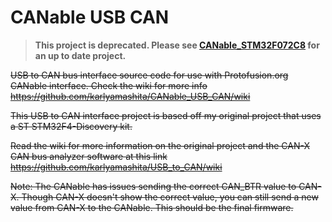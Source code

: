# CANable USB CAN

> **This project is deprecated. Please see [CANable_STM32F072C8](https://github.com/karlyamashita/CANable_STM32F072C8) for an up to date project.**

~~USB to CAN bus interface source code for use with Protofusion.org CANable interface.
Check the wiki for more info https://github.com/karlyamashita/CANable_USB_CAN/wiki~~


~~This USB to CAN interface project is based off my original project that uses a ST STM32F4-Discovery kit.~~

~~Read the wiki for more information on the original project and the CAN-X CAN bus analyzer software at this link https://github.com/karlyamashita/USB_to_CAN/wiki~~


~~Note: The CANable has issues sending the correct CAN_BTR value to CAN-X. Though CAN-X doesn't show the correct value, you can still send a new value from CAN-X to the CANable. This should be the final firmware.~~
